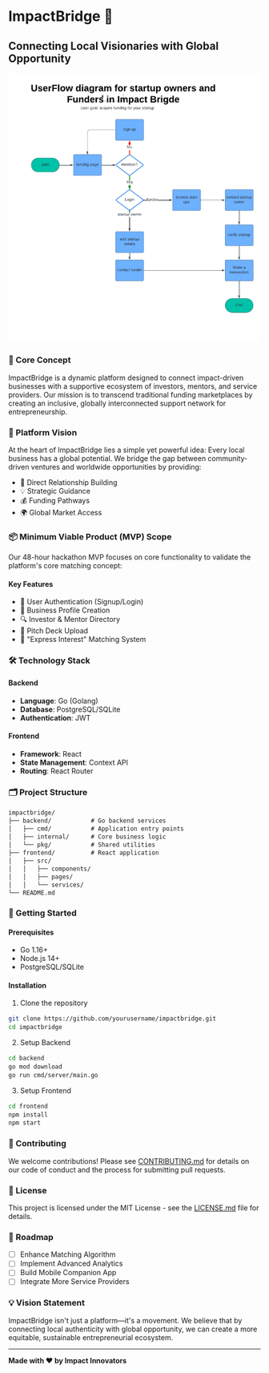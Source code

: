 # ImpactBridge 🌉

## Connecting Local Visionaries with Global Opportunity

![Project Logo/Flow](impact_bridge_userflow_v1.png)

### 🎯 Core Concept

ImpactBridge is a dynamic platform designed to connect impact-driven businesses with a supportive ecosystem of investors, mentors, and service providers. Our mission is to transcend traditional funding marketplaces by creating an inclusive, globally interconnected support network for entrepreneurship.

### 🚀 Platform Vision

At the heart of ImpactBridge lies a simple yet powerful idea: Every local business has a global potential. We bridge the gap between community-driven ventures and worldwide opportunities by providing:

- 🤝 Direct Relationship Building
- 💡 Strategic Guidance
- 💰 Funding Pathways
- 🌍 Global Market Access

### 📦 Minimum Viable Product (MVP) Scope

Our 48-hour hackathon MVP focuses on core functionality to validate the platform's core matching concept:

#### Key Features
- 👤 User Authentication (Signup/Login)
- 🏢 Business Profile Creation
- 🔍 Investor & Mentor Directory
- 📄 Pitch Deck Upload
- 🤲 "Express Interest" Matching System

### 🛠 Technology Stack

#### Backend
- **Language**: Go (Golang)
- **Database**: PostgreSQL/SQLite
- **Authentication**: JWT

#### Frontend
- **Framework**: React
- **State Management**: Context API
- **Routing**: React Router

### 🗂 Project Structure

```
impactbridge/
├── backend/           # Go backend services
│   ├── cmd/           # Application entry points
│   ├── internal/      # Core business logic
│   └── pkg/           # Shared utilities
├── frontend/          # React application
│   ├── src/
│   │   ├── components/
│   │   ├── pages/
│   │   └── services/
└── README.md
```

### 🚦 Getting Started

#### Prerequisites
- Go 1.16+
- Node.js 14+
- PostgreSQL/SQLite

#### Installation

1. Clone the repository
```bash
git clone https://github.com/yourusername/impactbridge.git
cd impactbridge
```

2. Setup Backend
```bash
cd backend
go mod download
go run cmd/server/main.go
```

3. Setup Frontend
```bash
cd frontend
npm install
npm start
```

### 🤝 Contributing

We welcome contributions! Please see [CONTRIBUTING.md](CONTRIBUTING.md) for details on our code of conduct and the process for submitting pull requests.

### 📄 License

This project is licensed under the MIT License - see the [LICENSE.md](LICENSE.md) file for details.

### 🌟 Roadmap

- [ ] Enhance Matching Algorithm
- [ ] Implement Advanced Analytics
- [ ] Build Mobile Companion App
- [ ] Integrate More Service Providers

### 💡 Vision Statement

ImpactBridge isn't just a platform—it's a movement. We believe that by connecting local authenticity with global opportunity, we can create a more equitable, sustainable entrepreneurial ecosystem.

---

**Made with ❤️ by Impact Innovators**